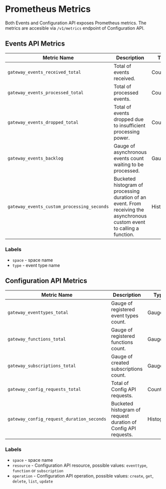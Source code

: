 # Prometheus Metrics

Both Events and Configuration API exposes Prometheus metrics. The metrics are accesible via `/v1/metrics` endpoint of Configuration API.

## Events API Metrics

| Metric Name                       | Description                                                  | Type    | Labels           |
| --------------------------------- | ------------------------------------------------------------ | ------- | ---------------- |
| `gateway_events_received_total`   | Total of events received.                                    | Counter | `space`, `type` |
| `gateway_events_processed_total`  | Total of processed events.                                   | Counter | `space`, `type`  |
| `gateway_events_dropped_total`    | Total of events dropped due to insufficient processing power. | Counter | `space`, `type`  |
| `gateway_events_backlog`          | Gauge of asynchronous events count waiting to be processed.  | Gauge   |                  |
| `gateway_events_custom_processing_seconds` | Bucketed histogram of processing duration of an event. From receiving the asynchronous custom event to calling a function. | Histogram | |

### Labels

- `space` - space name
- `type` - event type name

## Configuration API Metrics

| Metric Name                               | Description                                                  | Type      | Labels                            |
| ----------------------------------------- | ------------------------------------------------------------ | --------- | --------------------------------- |
| `gateway_eventtypes_total`                | Gauge of registered event types count.                       | Gauge     | `space`                           |
| `gateway_functions_total`                 | Gauge of registered functions count.                         | Gauge     | `space`                           |
| `gateway_subscriptions_total`             | Gauge of created subscriptions count.                        | Gauge     | `space`                           |
| `gateway_config_requests_total`           | Total of Config API requests.                                | Counter   | `space`,  `resource`, `operation` |
| `gateway_config_request_duration_seconds` | Bucketed histogram of request duration of Config API requests. | Histogram |                                   |
### Labels

- `space` - space name
- `resource` - Configuration API resource, possible values: `eventtype`, `function` or `subscription`
- `operation` - Configuration API operation, possible values: `create`, `get`, `delete`, `list`, `update`